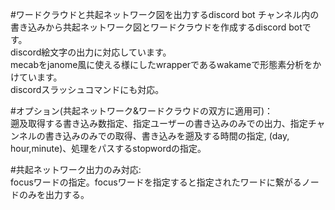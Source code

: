 #ワードクラウドと共起ネットワーク図を出力するdiscord bot
チャンネル内の書き込みから共起ネットワーク図とワードクラウドを作成するdiscord botです。<br>
discord絵文字の出力に対応しています。<br>
mecabをjanome風に使える様にしたwrapperであるwakameで形態素分析をかけています。<br>
discordスラッシュコマンドにも対応。<br>

#オプション(共起ネットワーク&ワードクラウドの双方に適用可)：<br>
遡及取得する書き込み数指定、指定ユーザーの書き込みのみでの出力、指定チャンネルの書き込みのみでの取得、書き込みを遡及する時間の指定,
(day, hour,minute)、処理をパスするstopwordの指定。

#共起ネットワーク出力のみ対応:<br>
focusワードの指定。focusワードを指定すると指定されたワードに繋がるノードのみを出力する。
